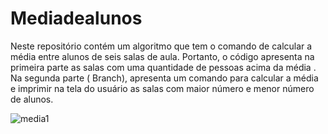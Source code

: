 # Mediadealunos
Neste repositório contém um algoritmo que tem o comando de calcular a média entre alunos de seis salas de aula. Portanto, o código apresenta na primeira parte  as salas com uma quantidade de pessoas acima da média . Na segunda parte ( Branch), apresenta um comando para calcular a média e imprimir na tela do usuário as salas com maior número e menor número de alunos.

![media1](https://user-images.githubusercontent.com/99374140/173201591-6ccc6928-32ad-45f8-b5f1-99fea4b47352.png)
